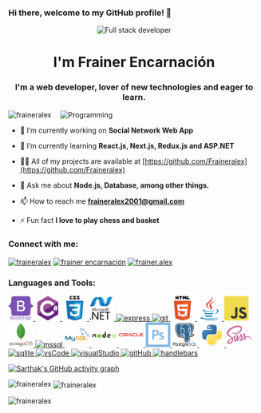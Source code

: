 ### Hi there, welcome to my GitHub profile! 👋
<p align="center"> <img src="https://imgs.search.brave.com/n0NAUTCMj8AnSpIaQzrL5rCiAWSCj9mhsjX3Pa_zJHU/rs:fit:750:400:1/g:ce/aHR0cHM6Ly93d3cu/YWFscGhhLm5ldC93/cC1jb250ZW50L3Vw/bG9hZHMvMjAyMC8x/Mi9mdWxsLXN0YWNr/LWRldmVsb3BtZW50/LmdpZg.gif" alt="Full stack developer" /> </p>
<h1 align="center">I'm Frainer Encarnación</h1>
<h3 align="center">I'm a web developer, lover of new technologies and eager to learn.</h3>
<img align="right" alt="Programming" width="400" src="https://imgs.search.brave.com/cTWvsKv2Fc7C5UDE5anDrCErBLMupkD9BAQQL3XPTBM/rs:fit:800:600:1/g:ce/aHR0cHM6Ly9jZG4u/ZHJpYmJibGUuY29t/L3VzZXJzLzEwNTk1/ODMvc2NyZWVuc2hv/dHMvNDE3MTM2Ny9j/b2RpbmctZnJlYWsu/Z2lm.gif">

<p align="left"> <img src="https://komarev.com/ghpvc/?username=fraineralex&label=Profile%20views&color=0e75b6&style=flat" alt="fraineralex" /> </p>

- 🔭 I’m currently working on **Social Network Web App**

- 🌱 I’m currently learning **React.js, Next.js, Redux.js and ASP.NET**

- 👨‍💻 All of my projects are available at [https://github.com/Fraineralex](https://github.com/Fraineralex)

- 💬 Ask me about **Node.js, Database, among other things.**

- 📫 How to reach me **fraineralex2001@gmail.com**

- ⚡ Fun fact **I love to play chess and basket**

<h3 align="left">Connect with me:</h3>
<p align="left">
<a href="https://twitter.com/fraineralex" target="blank"><img align="center" src="https://raw.githubusercontent.com/rahuldkjain/github-profile-readme-generator/master/src/images/icons/Social/twitter.svg" alt="fraineralex" height="40" width="50" /></a>
<a href="https://linkedin.com/in/frainer encarnación" target="blank"><img align="center" src="https://raw.githubusercontent.com/rahuldkjain/github-profile-readme-generator/master/src/images/icons/Social/linked-in-alt.svg" alt="frainer encarnación" height="40" width="50" /></a>
<a href="https://instagram.com/frainer.alex" target="blank"><img align="center" src="https://raw.githubusercontent.com/rahuldkjain/github-profile-readme-generator/master/src/images/icons/Social/instagram.svg" alt="frainer.alex" height="40" width="50" /></a>
</p>

<h3 align="left">Languages and Tools:</h3>
<p align="left"> <a href="https://getbootstrap.com" target="_blank" rel="noreferrer"> <img src="https://raw.githubusercontent.com/devicons/devicon/master/icons/bootstrap/bootstrap-plain-wordmark.svg" alt="bootstrap" width="50" height="50"/> </a> <a href="https://www.w3schools.com/cs/" target="_blank" rel="noreferrer"> <img src="https://raw.githubusercontent.com/devicons/devicon/master/icons/csharp/csharp-original.svg" alt="csharp" width="50" height="50"/> </a> <a href="https://www.w3schools.com/css/" target="_blank" rel="noreferrer"> <img src="https://raw.githubusercontent.com/devicons/devicon/master/icons/css3/css3-original-wordmark.svg" alt="css3" width="50" height="50"/> </a> <a href="https://dotnet.microsoft.com/" target="_blank" rel="noreferrer"> <img src="https://raw.githubusercontent.com/devicons/devicon/master/icons/dot-net/dot-net-original-wordmark.svg" alt="dotnet" width="50" height="50"/> </a> <a href="https://expressjs.com" target="_blank" rel="noreferrer"> <img src="https://vectorified.com/images/express-js-icon-20.png" alt="express" width="50" height="50"/> </a> <a href="https://git-scm.com/" target="_blank" rel="noreferrer"> <img src="https://www.vectorlogo.zone/logos/git-scm/git-scm-icon.svg" alt="git" width="50" height="50"/> </a> <a href="https://www.w3.org/html/" target="_blank" rel="noreferrer"> <img src="https://raw.githubusercontent.com/devicons/devicon/master/icons/html5/html5-original-wordmark.svg" alt="html5" width="50" height="50"/> </a> <a href="https://www.java.com" target="_blank" rel="noreferrer"> <img src="https://raw.githubusercontent.com/devicons/devicon/master/icons/java/java-original.svg" alt="java" width="50" height="50"/> </a> <a href="https://developer.mozilla.org/en-US/docs/Web/JavaScript" target="_blank" rel="noreferrer"> <img src="https://raw.githubusercontent.com/devicons/devicon/master/icons/javascript/javascript-original.svg" alt="javascript" width="50" height="50"/> </a> <a href="https://www.mongodb.com/" target="_blank" rel="noreferrer"> <img src="https://raw.githubusercontent.com/devicons/devicon/master/icons/mongodb/mongodb-original-wordmark.svg" alt="mongodb" width="50" height="50"/> </a> <a href="https://www.microsoft.com/en-us/sql-server" target="_blank" rel="noreferrer"> <img src="https://www.svgrepo.com/show/303229/microsoft-sql-server-logo.svg" alt="mssql" width="50" height="50"/> </a> <a href="https://www.mysql.com/" target="_blank" rel="noreferrer"> <img src="https://raw.githubusercontent.com/devicons/devicon/master/icons/mysql/mysql-original-wordmark.svg" alt="mysql" width="50" height="50"/> </a> <a href="https://nodejs.org" target="_blank" rel="noreferrer"> <img src="https://raw.githubusercontent.com/devicons/devicon/master/icons/nodejs/nodejs-original-wordmark.svg" alt="nodejs" width="50" height="50"/> </a> <a href="https://www.oracle.com/" target="_blank" rel="noreferrer"> <img src="https://raw.githubusercontent.com/devicons/devicon/master/icons/oracle/oracle-original.svg" alt="oracle" width="50" height="50"/> </a> <a href="https://www.photoshop.com/en" target="_blank" rel="noreferrer"> <img src="https://raw.githubusercontent.com/devicons/devicon/master/icons/photoshop/photoshop-line.svg" alt="photoshop" width="50" height="50"/> </a> <a href="https://www.postgresql.org" target="_blank" rel="noreferrer"> <img src="https://raw.githubusercontent.com/devicons/devicon/master/icons/postgresql/postgresql-original-wordmark.svg" alt="postgresql" width="50" height="50"/> </a> <a href="https://www.python.org" target="_blank" rel="noreferrer"> <img src="https://raw.githubusercontent.com/devicons/devicon/master/icons/python/python-original.svg" alt="python" width="50" height="50"/> </a> <a href="https://sass-lang.com" target="_blank" rel="noreferrer"> <img src="https://raw.githubusercontent.com/devicons/devicon/master/icons/sass/sass-original.svg" alt="sass" width="50" height="50"/> </a> <a href="https://www.sqlite.org/" target="_blank" rel="noreferrer"> <img src="https://www.vectorlogo.zone/logos/sqlite/sqlite-icon.svg" alt="sqlite" width="50" height="50"/> </a>
<a href="https://code.visualstudio.com/" target="_blank" rel="noreferrer"> <img src="https://iconape.com/wp-content/png_logo_vector/visual-studio-code.png" alt="vsCode" width="50" height="50"/>  </a> <a href="https://visualstudio.microsoft.com/" target="_blank" rel="noreferrer"> <img src="https://cdn.freebiesupply.com/logos/large/2x/visual-studio-2013-logo-png-transparent.png" alt="visualStudio" width="50" height="50"/>  </a> <a href="github.com" target="_blank" rel="noreferrer"> <img src="https://i.pinimg.com/564x/07/90/ab/0790ab2e4e0e578223367ac5e7bbe19d.jpg" alt="gitHub" width="50" height="50"/>  </a> <a href="handlebarsjs.com" target="_blank" rel="noreferrer"> <img src="https://handlebarsjs.com/images/handlebars_logo.png" alt="handlebars" width="50" height="50"/>  </a> 
</p>

[![Sarthak's GitHub activity graph](https://activity-graph.herokuapp.com/graph?username=fraineralex&&theme=xcode)](https://github.com/fraineralex)

<p><img align="left" src="https://github-readme-stats.vercel.app/api/top-langs?username=fraineralex&show_icons=true&locale=en&layout=compact&theme=tokyonight" alt="fraineralex" /></p>

<p>&nbsp;<img align="center" src="https://github-readme-stats.vercel.app/api?username=fraineralex&show_icons=true&locale=en&theme=tokyonight" alt="fraineralex" /></p>

<p><img align="center" src="https://github-readme-streak-stats.herokuapp.com/?user=fraineralex&&theme=tokyonight" alt="fraineralex" /></p>


